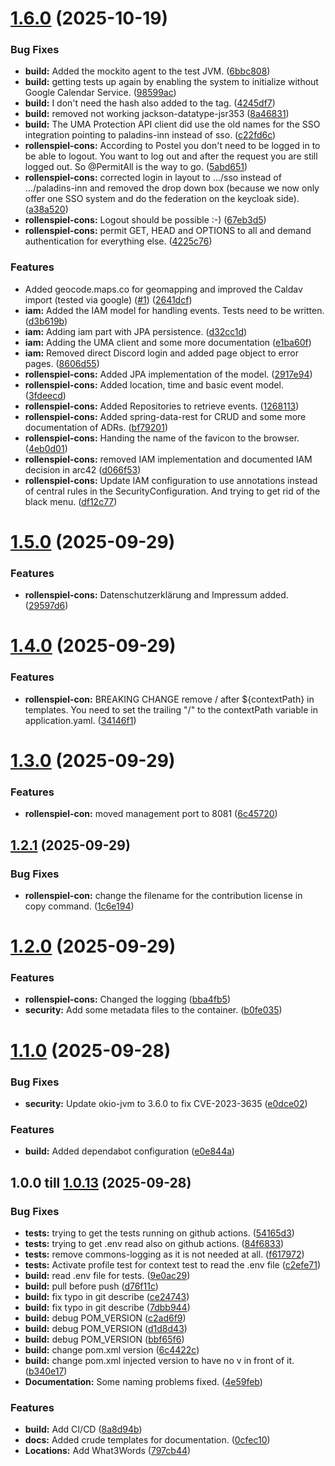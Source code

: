 # [1.6.0](https://github.com/Paladins-Inn/rollenspiel-cons/compare/v1.5.0...v1.6.0) (2025-10-19)


### Bug Fixes

* **build:** Added the mockito agent to the test JVM. ([6bbc808](https://github.com/Paladins-Inn/rollenspiel-cons/commit/6bbc808f93dbb52254dcb622ed2b6b07ef7d8409))
* **build:** getting tests up again by enabling the system to initialize without Google Calendar Service. ([98599ac](https://github.com/Paladins-Inn/rollenspiel-cons/commit/98599ac47bbb977d1018614ac212e54e9c7b6acd))
* **build:** I don't need the hash also added to the tag. ([4245df7](https://github.com/Paladins-Inn/rollenspiel-cons/commit/4245df75035a5a2622f4313dee5e864d81e9eb49))
* **build:** removed not working jackson-datatype-jsr353 ([8a46831](https://github.com/Paladins-Inn/rollenspiel-cons/commit/8a46831e305a36942b7e68583dc0fb0b7602f6c3))
* **build:** The UMA Protection API client did use the old names for the SSO integration pointing to paladins-inn instead of sso. ([c22fd6c](https://github.com/Paladins-Inn/rollenspiel-cons/commit/c22fd6c20340b4937a08e7dc99032ee328bbd8b5))
* **rollenspiel-cons:** According to Postel you don't need to be logged in to be able to logout. You want to log out and after the request you are still logged out. So @PermitAll is the way to go. ([5abd651](https://github.com/Paladins-Inn/rollenspiel-cons/commit/5abd65155b23397dce11f487c821e144eb726484))
* **rollenspiel-cons:** corrected login in layout to .../sso instead of .../paladins-inn and removed the drop down box (because we now only offer one SSO system and do the federation on the keycloak side). ([a38a520](https://github.com/Paladins-Inn/rollenspiel-cons/commit/a38a520c042f751efcdc279ff0c549b5b5f47b87))
* **rollenspiel-cons:** Logout should be possible :-) ([67eb3d5](https://github.com/Paladins-Inn/rollenspiel-cons/commit/67eb3d59c0ac012b680b7f04f8eca0de4e7d8641))
* **rollenspiel-cons:** permit GET, HEAD and OPTIONS to all and demand authentication for everything else. ([4225c76](https://github.com/Paladins-Inn/rollenspiel-cons/commit/4225c7641bf7ffedf571847a33685c336f39f9e2))


### Features

* Added geocode.maps.co for geomapping and improved the Caldav import (tested via google) ([#1](https://github.com/Paladins-Inn/rollenspiel-cons/issues/1)) ([2641dcf](https://github.com/Paladins-Inn/rollenspiel-cons/commit/2641dcf304adb48de625ed10bf0cd9126e4ee93c))
* **iam:** Added the IAM model for handling events. Tests need to be written. ([d3b619b](https://github.com/Paladins-Inn/rollenspiel-cons/commit/d3b619bccb98105161097f170cf4a7c39ff7e7b2))
* **iam:** Adding iam part with JPA persistence. ([d32cc1d](https://github.com/Paladins-Inn/rollenspiel-cons/commit/d32cc1de68b05dbbebac7030ce71d0aa06cd9441))
* **iam:** Adding the UMA client and some more documentation ([e1ba60f](https://github.com/Paladins-Inn/rollenspiel-cons/commit/e1ba60fee483e5036df320b300636c883944da7f))
* **iam:** Removed direct Discord login and added page object to error pages. ([8606d55](https://github.com/Paladins-Inn/rollenspiel-cons/commit/8606d552b32581e64169b1945c1856bdb512e6fd))
* **rollenspiel-cons:** Added JPA implementation of the model. ([2917e94](https://github.com/Paladins-Inn/rollenspiel-cons/commit/2917e94851c2d7ba382dce3cf288c801c45f216a))
* **rollenspiel-cons:** Added location, time and basic event model. ([3fdeecd](https://github.com/Paladins-Inn/rollenspiel-cons/commit/3fdeecdd23b94a5e85347ee8eb6a503af9bbbbb3))
* **rollenspiel-cons:** Added Repositories to retrieve events. ([1268113](https://github.com/Paladins-Inn/rollenspiel-cons/commit/1268113f9a605a71137bc16ef971c8478dd51369))
* **rollenspiel-cons:** Added spring-data-rest for CRUD and some more documentation of ADRs. ([bf79201](https://github.com/Paladins-Inn/rollenspiel-cons/commit/bf792011aec5b5813a9d4746054baf71f4747812))
* **rollenspiel-cons:** Handing the name of the favicon to the browser. ([4eb0d01](https://github.com/Paladins-Inn/rollenspiel-cons/commit/4eb0d012baac23441300046018a3e96b9fa158d9))
* **rollenspiel-cons:** removed IAM implementation and documented IAM decision in arc42 ([d066f53](https://github.com/Paladins-Inn/rollenspiel-cons/commit/d066f53466f6e6ac4f8dd4a31820e130741009ad))
* **rollenspiel-cons:** Update IAM configuration to use annotations instead of central rules in the SecurityConfiguration. And trying to get rid of the black menu. ([df12c77](https://github.com/Paladins-Inn/rollenspiel-cons/commit/df12c77db86932a0ae9e42deb7bce3a3d99d28a6))

# [1.5.0](https://github.com/Paladins-Inn/rollenspiel-cons/compare/v1.4.0...v1.5.0) (2025-09-29)


### Features

* **rollenspiel-cons:** Datenschutzerklärung and Impressum added. ([29597d6](https://github.com/Paladins-Inn/rollenspiel-cons/commit/29597d642486f3a2cf6d4866087f85787e12326c))

# [1.4.0](https://github.com/Paladins-Inn/rollenspiel-cons/compare/v1.3.0...v1.4.0) (2025-09-29)


### Features

* **rollenspiel-con:** BREAKING CHANGE remove / after ${contextPath} in templates. You need to set the trailing "/" to the contextPath variable in application.yaml. ([34146f1](https://github.com/Paladins-Inn/rollenspiel-cons/commit/34146f141b7db3fb139ce492288db38548275c3e))

# [1.3.0](https://github.com/Paladins-Inn/rollenspiel-cons/compare/v1.2.1...v1.3.0) (2025-09-29)


### Features

* **rollenspiel-con:** moved management port to 8081 ([6c45720](https://github.com/Paladins-Inn/rollenspiel-cons/commit/6c45720bacdb7f25c83a240ce5f76d461fa0d47f))

## [1.2.1](https://github.com/Paladins-Inn/rollenspiel-cons/compare/v1.2.0...v1.2.1) (2025-09-29)


### Bug Fixes

* **rollenspiel-con:** change the filename for the contribution license in copy command. ([1c6e194](https://github.com/Paladins-Inn/rollenspiel-cons/commit/1c6e19439ce1f2d2ae8439f36c790d9b6db3388c))

# [1.2.0](https://github.com/Paladins-Inn/rollenspiel-cons/compare/v1.1.0...v1.2.0) (2025-09-29)


### Features

* **rollenspiel-cons:** Changed the logging ([bba4fb5](https://github.com/Paladins-Inn/rollenspiel-cons/commit/bba4fb5495ff045a1e0f9b81cc07978cd79b5438))
* **security:** Add some metadata files to the container. ([b0fe035](https://github.com/Paladins-Inn/rollenspiel-cons/commit/b0fe035a9dfd918036496ce0aa582810d9a928a1))

# [1.1.0](https://github.com/Paladins-Inn/rollenspiel-cons/compare/v1.0.13...v1.1.0) (2025-09-28)


### Bug Fixes

* **security:** Update okio-jvm to 3.6.0 to fix CVE-2023-3635 ([e0dce02](https://github.com/Paladins-Inn/rollenspiel-cons/commit/e0dce020db06f3b37dc9533d178c26053e881fbf))


### Features

* **build:** Added dependabot configuration ([e0e844a](https://github.com/Paladins-Inn/rollenspiel-cons/commit/e0e844a4b4fb5aad12b25e00ad0277b822028420))

## 1.0.0 till [1.0.13](https://github.com/Paladins-Inn/rollenspiel-cons/compare/v1.0.0...v1.0.13) (2025-09-28)


### Bug Fixes

* **tests:** trying to get the tests running on github actions. ([54165d3](https://github.com/Paladins-Inn/rollenspiel-cons/commit/54165d30d4e1916477f4bbf46f5d34662206d189))
* **tests:** trying to get .env read also on github actions. ([84f6833](https://github.com/Paladins-Inn/rollenspiel-cons/commit/84f68336f5205bd9f155130c82b5dfac7bd1730a))
* **tests:** remove commons-logging as it is not needed at all. ([f617972](https://github.com/Paladins-Inn/rollenspiel-cons/commit/f61797247e01d26a855761c8f303d23ec4715a55))
* **tests:** Activate profile test for context test to read the .env file ([c2efe71](https://github.com/Paladins-Inn/rollenspiel-cons/commit/c2efe718b3d99b127e1c8f2498526af71e17d2f8))
* **build:** read .env file for tests. ([9e0ac29](https://github.com/Paladins-Inn/rollenspiel-cons/commit/9e0ac29ca323a04f126950bbde6d3b8baae21b2d))
* **build:** pull before push ([d76f11c](https://github.com/Paladins-Inn/rollenspiel-cons/commit/d76f11c940074e5816c99178699e08d7a6c10a38))
* **build:** fix typo in git describe ([ce24743](https://github.com/Paladins-Inn/rollenspiel-cons/commit/ce247433f0ec4029d0820f0c80c91073d5cc68cf))
* **build:** fix typo in git describe ([7dbb944](https://github.com/Paladins-Inn/rollenspiel-cons/commit/7dbb944cb429c9933ec7949ef30732796a3c3e04))
* **build:** debug POM_VERSION ([c2ad6f9](https://github.com/Paladins-Inn/rollenspiel-cons/commit/c2ad6f9ace930d22fb0da5f92cf0870f27e75be0))
* **build:** debug POM_VERSION ([d1d8d43](https://github.com/Paladins-Inn/rollenspiel-cons/commit/d1d8d4383ecd93304e67633b3c93e7452850dcb5))
* **build:** debug POM_VERSION ([bbf65f6](https://github.com/Paladins-Inn/rollenspiel-cons/commit/bbf65f6136b47481c533639a8848d689ea1f4a75))
* **build:** change pom.xml version ([6c4422c](https://github.com/Paladins-Inn/rollenspiel-cons/commit/6c4422c23cd157aecc0bbc1bb61307855639a152))
* **build:** change pom.xml injected version to have no v in front of it. ([b340e17](https://github.com/Paladins-Inn/rollenspiel-cons/commit/b340e1710234b7579e93836589adbc2af100bdca))
* **Documentation:** Some naming problems fixed. ([4e59feb](https://github.com/Paladins-Inn/rollenspiel-cons/commit/4e59feb528b3a8696db96d712ceaeeacb30364cb))


### Features

* **build:** Add CI/CD ([8a8d94b](https://github.com/Paladins-Inn/rollenspiel-cons/commit/8a8d94b580c4306b6b2320e8620101ef29e641e3))
* **docs:** Added crude templates for documentation. ([0cfec10](https://github.com/Paladins-Inn/rollenspiel-cons/commit/0cfec106539a407d870400546904a7c623697cc9))
* **Locations:** Add What3Words ([797cb44](https://github.com/Paladins-Inn/rollenspiel-cons/commit/797cb44ddca7fe9698986809d364af4b2d0b5f3a))
